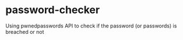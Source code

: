 # password-checker
Using pwnedpasswords API to check if the password (or passwords) is breached or not
